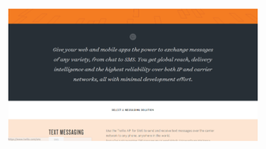 <!-- .slide: data-background="resources/twilio2.png" data-state="dim" -->

![Twilio](resources/twilio2.png)
